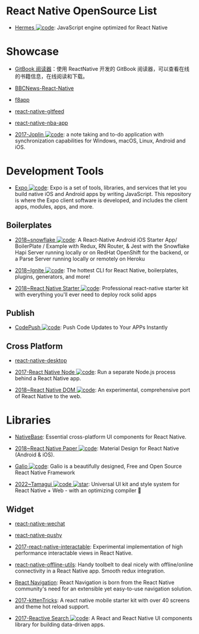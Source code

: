 # React Native OpenSource List

- [Hermes ![code](https://ng-tech.icu/assets/code.svg)](https://hermesengine.dev/): JavaScript engine optimized for React Native

# Showcase

- [GitBook 阅读器](https://github.com/le0zh/gitbook-reader-rn)：使用 ReactNative 开发的 GitBook 阅读器，可以查看在线的书籍信息，在线阅读和下载。

- [BBCNews-React-Native](https://github.com/joeltrew/BBCNews-React-Native)

- [f8app](https://github.com/fbsamples/f8app)

- [react-native-gitfeed](https://github.com/xiekw2010/react-native-gitfeed)

- [react-native-nba-app](https://github.com/wwayne/react-native-nba-app)

- [2017-Joplin ![code](https://ng-tech.icu/assets/code.svg)](https://github.com/laurent22/joplin): a note taking and to-do application with synchronization capabilities for Windows, macOS, Linux, Android and iOS.

# Development Tools

- [Expo ![code](https://ng-tech.icu/assets/code.svg)](https://github.com/expo/expo): Expo is a set of tools, libraries, and services that let you build native iOS and Android apps by writing JavaScript. This repository is where the Expo client software is developed, and includes the client apps, modules, apps, and more.

## Boilerplates

- [2018~snowflake ![code](https://ng-tech.icu/assets/code.svg)](https://github.com/bartonhammond/snowflake): A React-Native Android iOS Starter App/ BoilerPlate / Example with Redux, RN Router, & Jest with the Snowflake Hapi Server running locally or on RedHat OpenShift for the backend, or a Parse Server running locally or remotely on Heroku

- [2018~Ignite ![code](https://ng-tech.icu/assets/code.svg)](https://github.com/infinitered/ignite): The hottest CLI for React Native, boilerplates, plugins, generators, and more!

- [2018~React Native Starter ![code](https://ng-tech.icu/assets/code.svg)](https://github.com/ueno-llc/react-native-starter): Professional react-native starter kit with everything you'll ever need to deploy rock solid apps

## Publish

- [CodePush ![code](https://ng-tech.icu/assets/code.svg)](https://microsoft.github.io/code-push/): Push Code Updates to Your APPs Instantly

## Cross Platform

- [react-native-desktop](https://github.com/ptmt/react-native-desktop)

- [2017-React Native Node ![code](https://ng-tech.icu/assets/code.svg)](https://github.com/staltz/react-native-node): Run a separate Node.js process behind a React Native app.

- [2018~React Native DOM ![code](https://ng-tech.icu/assets/code.svg)](https://github.com/vincentriemer/react-native-dom): An experimental, comprehensive port of React Native to the web.

# Libraries

- [NativeBase](https://github.com/GeekyAnts/NativeBase): Essential cross-platform UI components for React Native.

- [2018~React Native Paper ![code](https://ng-tech.icu/assets/code.svg)](https://parg.co/U1m): Material Design for React Native (Android & iOS).

- [Galio ![code](https://ng-tech.icu/assets/code.svg)](https://github.com/galio-org/galio): Galio is a beautifully designed, Free and Open Source React Native Framework

- [2022~Tamagui ![code](https://ng-tech.icu/assets/code.svg) ![star](https://img.shields.io/github/stars/tamagui/tamagui)](https://github.com/tamagui/tamagui): Universal UI kit and style system for React Native + Web - with an optimizing compiler 🚄

## Widget

- [react-native-wechat](https://github.com/weflex/react-native-wechat)

- [react-native-pushy](https://github.com/reactnativecn/react-native-pushy)

- [2017-react-native-interactable](https://github.com/wix/react-native-interactable): Experimental implementation of high performance interactable views in React Native.

- [react-native-offline-utils](https://github.com/rauliyohmc/react-native-offline-utils): Handy toolbelt to deal nicely with offline/online connectivity in a React Native app. Smooth redux integration.

- [React Navigation](https://github.com/react-community/react-navigation): React Navigation is born from the React Native community's need for an extensible yet easy-to-use navigation solution.

- [2017-kittenTricks](https://github.com/akveo/kittenTricks): A react native mobile starter kit with over 40 screens and theme hot reload support.

- [2017-Reactive Search ![code](https://ng-tech.icu/assets/code.svg)](https://github.com/appbaseio/reactivesearch): A React and React Native UI components library for building data-driven apps.
